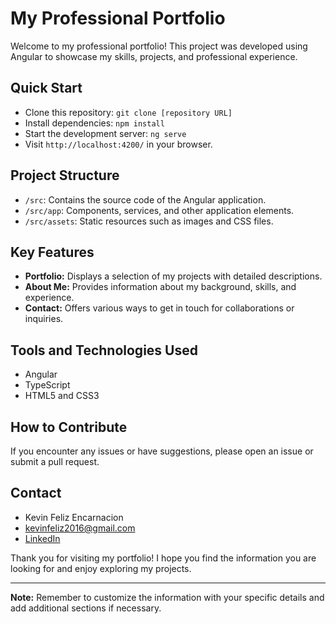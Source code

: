 # My Professional Portfolio

Welcome to my professional portfolio! This project was developed using Angular to showcase my skills, projects, and professional experience.

## Quick Start

- Clone this repository: `git clone [repository URL]`
- Install dependencies: `npm install`
- Start the development server: `ng serve`
- Visit `http://localhost:4200/` in your browser.

## Project Structure

- `/src`: Contains the source code of the Angular application.
- `/src/app`: Components, services, and other application elements.
- `/src/assets`: Static resources such as images and CSS files.

## Key Features

- **Portfolio:** Displays a selection of my projects with detailed descriptions.
- **About Me:** Provides information about my background, skills, and experience.
- **Contact:** Offers various ways to get in touch for collaborations or inquiries.

## Tools and Technologies Used

- Angular
- TypeScript
- HTML5 and CSS3

## How to Contribute

If you encounter any issues or have suggestions, please open an issue or submit a pull request.

## Contact

- Kevin Feliz Encarnacion
- kevinfeliz2016@gmail.com
- [LinkedIn](https://www.linkedin.com/in/kevin-féliz-encarnación-a20888200/)

Thank you for visiting my portfolio! I hope you find the information you are looking for and enjoy exploring my projects.

---

**Note:** Remember to customize the information with your specific details and add additional sections if necessary.
